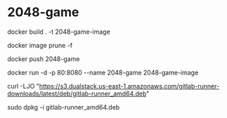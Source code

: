 # 2048-game

docker build . -t 2048-game-image

docker image prune -f

docker push 2048-game

docker run -d -p 80:8080 --name 2048-game 2048-game-image

curl -LJO "https://s3.dualstack.us-east-1.amazonaws.com/gitlab-runner-downloads/latest/deb/gitlab-runner_amd64.deb"

sudo dpkg -i gitlab-runner_amd64.deb